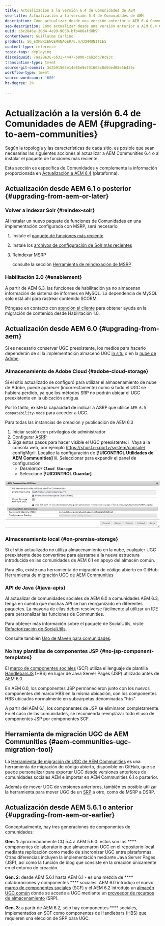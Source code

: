 ```yaml
---
title: Actualización a la versión 6.4 de Comunidades de AEM
seo-title: Actualización a la versión 6.4 de Comunidades de AEM
description: Cómo actualizar desde una versión anterior a AEM 6.4 Communities
seo-description: Cómo actualizar desde una versión anterior a AEM 6.4 Communities
uuid: c6c2846e-38d4-4e99-9038-bfb486afd8b9
contentOwner: Guillaume Carlino
products: SG_EXPERIENCEMANAGER/6.4/COMMUNITIES
content-type: reference
topic-tags: deploying
discoiquuid: 7aa28e36-6b31-4447-b800-cab2dc78c93c
translation-type: tm+mt
source-git-commit: 3d2b91565e14e85e9e701663c8d0ded03e5b430c
workflow-type: tm+mt
source-wordcount: '680'
ht-degree: 2%

---
```



# Actualización a la versión 6.4 de Comunidades de AEM {#upgrading-to-aem-communities}

Según la topología y las características de cada sitio, es posible que sean necesarias las siguientes acciones al actualizar a AEM Communities 6.4 o al instalar el paquete de funciones más reciente.

Esta sección es específica de Comunidades y complementa la información proporcionada en [Actualización a AEM 6.4](../../help/sites-deploying/upgrade.md) (plataforma).

## Actualización desde AEM 6.1 o posterior {#upgrading-from-aem-or-later}

### Volver a indexar Solr {#reindex-solr}

Al instalar un nuevo paquete de funciones de Comunidades en una implementación configurada con MSRP, será necesario:

1. Instale el [paquete de funciones más reciente](deploy-communities.md#latestfeaturepack)
2. Instale los [archivos de configuración de Solr más recientes](msrp.md#upgrading)
3. Reindexar MSRP

   consulte la sección [Herramienta de reindexación de MSRP](msrp.md#msrp-reindex-tool)

### Habilitación 2.0 {#enablement}

A partir de AEM 6.3, las funciones de habilitación ya no almacenan información de sistema de informes en MySQL. La dependencia de MySQL sólo está ahí para rastrear contenido SCORM.

Póngase en contacto con [atención al cliente](https://helpx.adobe.com/es/marketing-cloud/contact-support.html) para obtener ayuda en la migración de contenido desde Habilitación 1.0.

## Actualización desde AEM 6.0 {#upgrading-from-aem}

Si es necesario conservar UGC preexistente, los medios para hacerlo dependerán de si la implementación almacenó UGC [in situ](#on-premise-storage) o en la [nube de Adobe](#adobe-cloud-storage).

### Almacenamiento de Adobe Cloud {#adobe-cloud-storage}

Si el sitio actualizado se configuró para utilizar el almacenamiento de nube de Adobe, puede aparecer (incorrectamente) como si todo el UGC se hubiera perdido, ya que los métodos SRP no podrán ubicar el UGC preexistente en la ubicación antigua.

Por lo tanto, existe la capacidad de indicar a ASRP que utilice `AEM 6.0 compatability-mode` para acceder a UGC.

Para todas las instancias de creación y publicación de AEM 6.3

1. Iniciar sesión con privilegios de administrador
2. Configurar [ASRP](asrp.md)
3. Siga estos pasos para hacer visible el UGC preexistente:
i. Vaya a la consola web, por ejemplo
   [https://&lt;host>:&lt;port>/system/console/](http://localhost:4502/system/console/configMgr)
configMgrii. Localice la configuración de **[!UICONTROL Utilidades de AEM Communities]**
iii. Seleccionar para expandir el panel de configuración
   * *Desmarcar* **`Cloud Storage`**
   * Seleccione **[!UICONTROL Guardar]**

![chlimage_1-126](assets/chlimage_1-126.png)

### Almacenamiento local {#on-premise-storage}

Si el sitio actualizado no utiliza almacenamiento en la nube, cualquier UGC preexistente debe convertirse para ajustarse a la nueva estructura introducida en las comunidades de AEM 6.1 en apoyo del almacén común.

Para ello, existe una herramienta de migración de código abierto en GitHub:\
[Herramienta de migración UGC de AEM Communities](https://github.com/Adobe-Marketing-Cloud/communities-ugc-migration)

### API de Java {#java-apis}

Al actualizar de comunidades sociales de AEM 6.0 a comunidades AEM 6.3, tenga en cuenta que muchas API se han reorganizado en diferentes paquetes. La mayoría de ellas deben resolverse fácilmente al utilizar un IDE para personalizar las funciones de Communities.

Para obtener más información sobre el paquete de SocialUtils, visite [Refactorización de SocialUtils](socialutils.md).

Consulte también [Uso de Maven para comunidades](maven.md).

### No hay plantillas de componentes JSP {#no-jsp-component-templates}

El [marco de componentes sociales](scf.md) (SCF) utiliza el lenguaje de plantilla [HandlebarsJS](https://www.handlebarsjs.com/) (HBS) en lugar de Java Server Pages (JSP) utilizado antes de AEM 6.0.

En AEM 6.0, los componentes JSP permanecieron junto con los nuevos componentes del marco HBS en la misma ubicación, con los componentes HBS ubicados normalmente en subcarpetas denominadas &quot;hbs&quot;.

A partir del AEM 6.1, los componentes de JSP se eliminaron completamente. En el caso de las comunidades, se recomienda reemplazar todo el uso de componentes JSP por componentes SCF.

## Herramienta de migración UGC de AEM Communities {#aem-communities-ugc-migration-tool}

La [Herramienta de migración de UGC de AEM Communities](https://github.com/Adobe-Marketing-Cloud/communities-ugc-migration) es una herramienta de migración de código abierto, disponible en GitHub, que se puede personalizar para exportar UGC desde versiones anteriores de comunidades sociales AEM e importar en AEM Communities 6.1 o posterior.

Además de mover UGC de versiones anteriores, también es posible utilizar la herramienta para mover UGC de un [SRP](working-with-srp.md) a otro, como de MSRP a DSRP.

## Actualización desde AEM 5.6.1 o anterior {#upgrading-from-aem-or-earlier}

Conceptualmente, hay tres generaciones de componentes de comunidades:

**Gen. 1**: aproximadamente CQ 5.4 a AEM 5.6.0: estos son los  **** componentes de laboratorio que almacenaron UGC en el repositorio local mediante replicación como medio de sincronizar UGC entre plataformas. Otras diferencias incluyen la implementación mediante Java Server Pages (JSP), así como la función de blog que consiste en la creación únicamente en el entorno de creación.

**Gen. 2**: desde AEM 5.6.1 hasta AEM 6.1 - es una mezcla de  **** colaboraciones y componentes  **** sociales. AEM 6.0 introdujo el nuevo [marco de componentes sociales](scf.md) (SCF) y el AEM 6.2 introdujo un [almacén UGC común](working-with-srp.md) donde se accede a UGC mediante un [proveedor de recursos de almacenamiento](srp.md) (SRP).

**Gen. 3**: a partir de AEM 6.2, sólo hay componentes  **** sociales, implementados en SCF como componentes de Handlebars (HBS) que requieren una elección de SRP para UGC.
